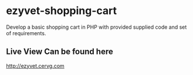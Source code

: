 # ezyvet-shopping-cart

Develop a basic shopping cart in PHP with provided supplied code and set of requirements.

## Live View Can be found here ##
http://ezyvet.cervg.com
